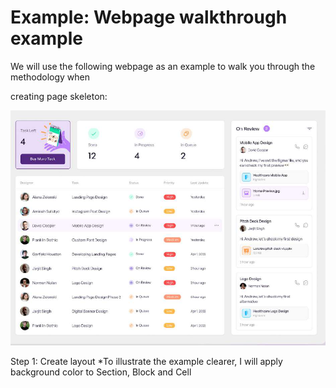 # Example: Webpage walkthrough example

We will use the following webpage as an example to walk you through the methodology when

creating page skeleton:



![Image Description](./images/image_50.png)





Step 1: Create layout 
*To illustrate the example clearer, I will apply background color to Section, Block and Cell











